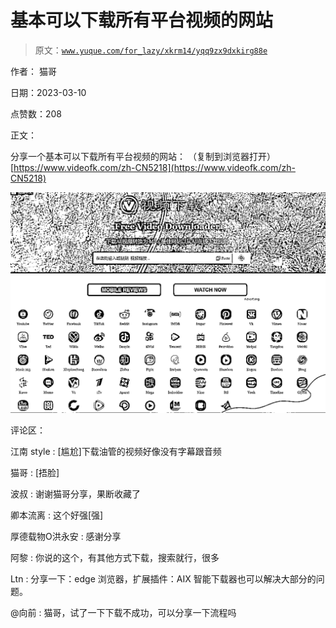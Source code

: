 # 基本可以下载所有平台视频的网站

> 原文：[`www.yuque.com/for_lazy/xkrm14/yqq9zx9dxkirg88e`](https://www.yuque.com/for_lazy/xkrm14/yqq9zx9dxkirg88e)

作者： 猫哥 

日期：2023-03-10 

点赞数：208 

正文： 

分享一个基本可以下载所有平台视频的网站： （复制到浏览器打开）[https://www.videofk.com/zh-CN5218](https://www.videofk.com/zh-CN5218) 

![](img/a6b744baffa50405464b81e78840ead1.png)  

评论区： 

江南 style : [尴尬]下载油管的视频好像没有字幕跟音频 

猫哥 : [捂脸] 

波叔 : 谢谢猫哥分享，果断收藏了 

卿本流离 : 这个好强[强] 

厚德载物O洪永安 : 感谢分享 

阿黎 : 你说的这个，有其他方式下载，搜索就行，很多 

Ltn : 分享一下：edge 浏览器，扩展插件：AIX 智能下载器也可以解决大部分的问题。 

@向前 : 猫哥，试了一下下载不成功，可以分享一下流程吗 


